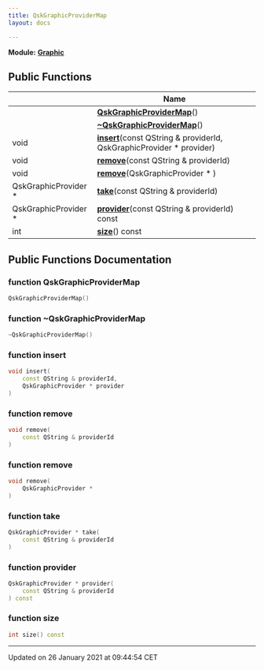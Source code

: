 ```yaml
---
title: QskGraphicProviderMap
layout: docs

---
```



**Module:** **[Graphic](/docs/modules/group___graphic/)**



## Public Functions

|                | Name           |
| -------------- | -------------- |
| | **[QskGraphicProviderMap](/docs/classes/class_qsk_graphic_provider_map/#function-qskgraphicprovidermap)**() |
| | **[~QskGraphicProviderMap](/docs/classes/class_qsk_graphic_provider_map/#function-~qskgraphicprovidermap)**() |
| void | **[insert](/docs/classes/class_qsk_graphic_provider_map/#function-insert)**(const QString & providerId, QskGraphicProvider * provider) |
| void | **[remove](/docs/classes/class_qsk_graphic_provider_map/#function-remove)**(const QString & providerId) |
| void | **[remove](/docs/classes/class_qsk_graphic_provider_map/#function-remove)**(QskGraphicProvider * ) |
| QskGraphicProvider * | **[take](/docs/classes/class_qsk_graphic_provider_map/#function-take)**(const QString & providerId) |
| QskGraphicProvider * | **[provider](/docs/classes/class_qsk_graphic_provider_map/#function-provider)**(const QString & providerId) const |
| int | **[size](/docs/classes/class_qsk_graphic_provider_map/#function-size)**() const |

## Public Functions Documentation

### function QskGraphicProviderMap

```cpp
QskGraphicProviderMap()
```


### function ~QskGraphicProviderMap

```cpp
~QskGraphicProviderMap()
```


### function insert

```cpp
void insert(
    const QString & providerId,
    QskGraphicProvider * provider
)
```


### function remove

```cpp
void remove(
    const QString & providerId
)
```


### function remove

```cpp
void remove(
    QskGraphicProvider * 
)
```


### function take

```cpp
QskGraphicProvider * take(
    const QString & providerId
)
```


### function provider

```cpp
QskGraphicProvider * provider(
    const QString & providerId
) const
```


### function size

```cpp
int size() const
```


-------------------------------

Updated on 26 January 2021 at 09:44:54 CET